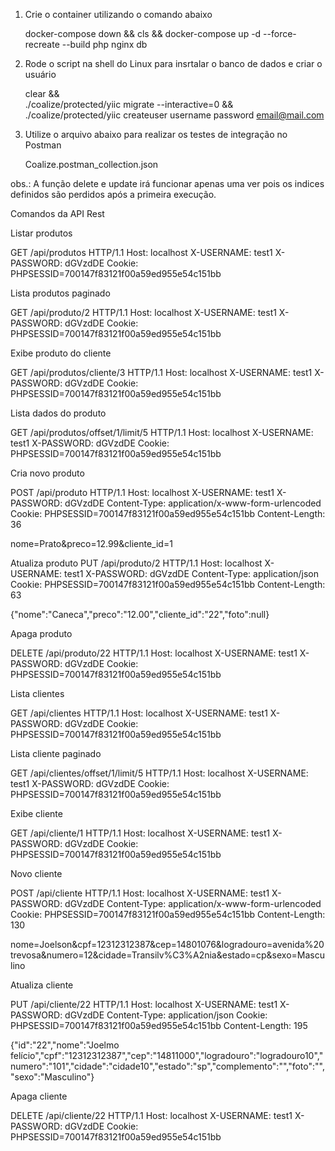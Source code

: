 1. Crie o container utilizando o comando abaixo

	docker-compose down && cls && docker-compose up -d --force-recreate --build php nginx db

2. Rode o script na shell do Linux para insrtalar o banco de dados e criar o usuário

	clear && \
	./coalize/protected/yiic migrate --interactive=0 && \
	./coalize/protected/yiic createuser username password email@mail.com
	
3. Utilize o arquivo abaixo para realizar os testes de integração no Postman
	
	Coalize.postman_collection.json
	
obs.: A função delete e update irá funcionar apenas uma ver pois os indices definidos são perdidos após a primeira execução.

Comandos da API Rest

Listar produtos

GET /api/produtos HTTP/1.1
Host: localhost
X-USERNAME: test1
X-PASSWORD: dGVzdDE
Cookie: PHPSESSID=700147f83121f00a59ed955e54c151bb

Lista produtos paginado

GET /api/produto/2 HTTP/1.1
Host: localhost
X-USERNAME: test1
X-PASSWORD: dGVzdDE
Cookie: PHPSESSID=700147f83121f00a59ed955e54c151bb

Exibe produto do cliente

GET /api/produtos/cliente/3 HTTP/1.1
Host: localhost
X-USERNAME: test1
X-PASSWORD: dGVzdDE
Cookie: PHPSESSID=700147f83121f00a59ed955e54c151bb

Lista dados do produto

GET /api/produtos/offset/1/limit/5 HTTP/1.1
Host: localhost
X-USERNAME: test1
X-PASSWORD: dGVzdDE
Cookie: PHPSESSID=700147f83121f00a59ed955e54c151bb

Cria novo produto

POST /api/produto HTTP/1.1
Host: localhost
X-USERNAME: test1
X-PASSWORD: dGVzdDE
Content-Type: application/x-www-form-urlencoded
Cookie: PHPSESSID=700147f83121f00a59ed955e54c151bb
Content-Length: 36

nome=Prato&preco=12.99&cliente_id=1

Atualiza produto
PUT /api/produto/2 HTTP/1.1
Host: localhost
X-USERNAME: test1
X-PASSWORD: dGVzdDE
Content-Type: application/json
Cookie: PHPSESSID=700147f83121f00a59ed955e54c151bb
Content-Length: 63

{"nome":"Caneca","preco":"12.00","cliente_id":"22","foto":null}

Apaga produto

DELETE /api/produto/22 HTTP/1.1
Host: localhost
X-USERNAME: test1
X-PASSWORD: dGVzdDE
Cookie: PHPSESSID=700147f83121f00a59ed955e54c151bb

Lista clientes

GET /api/clientes HTTP/1.1
Host: localhost
X-USERNAME: test1
X-PASSWORD: dGVzdDE
Cookie: PHPSESSID=700147f83121f00a59ed955e54c151bb

Lista cliente paginado

GET /api/clientes/offset/1/limit/5 HTTP/1.1
Host: localhost
X-USERNAME: test1
X-PASSWORD: dGVzdDE
Cookie: PHPSESSID=700147f83121f00a59ed955e54c151bb

Exibe cliente

GET /api/cliente/1 HTTP/1.1
Host: localhost
X-USERNAME: test1
X-PASSWORD: dGVzdDE
Cookie: PHPSESSID=700147f83121f00a59ed955e54c151bb

Novo cliente

POST /api/cliente HTTP/1.1
Host: localhost
X-USERNAME: test1
X-PASSWORD: dGVzdDE
Content-Type: application/x-www-form-urlencoded
Cookie: PHPSESSID=700147f83121f00a59ed955e54c151bb
Content-Length: 130

nome=Joelson&cpf=12312312387&cep=14801076&logradouro=avenida%20trevosa&numero=12&cidade=Transilv%C3%A2nia&estado=cp&sexo=Masculino

Atualiza cliente

PUT /api/cliente/22 HTTP/1.1
Host: localhost
X-USERNAME: test1
X-PASSWORD: dGVzdDE
Content-Type: application/json
Cookie: PHPSESSID=700147f83121f00a59ed955e54c151bb
Content-Length: 195

{"id":"22","nome":"Joelmo felício","cpf":"12312312387","cep":"14811000","logradouro":"logradouro10","numero":"101","cidade":"cidade10","estado":"sp","complemento":"","foto":"","sexo":"Masculino"}

Apaga cliente

DELETE /api/cliente/22 HTTP/1.1
Host: localhost
X-USERNAME: test1
X-PASSWORD: dGVzdDE
Cookie: PHPSESSID=700147f83121f00a59ed955e54c151bb